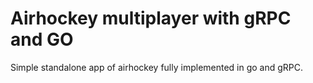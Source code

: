 # Airhockey multiplayer with gRPC and GO

Simple standalone app of airhockey fully implemented in go and gRPC.
